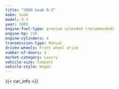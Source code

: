 ```yaml
---
title: "2009 Saab 9-3"
make: Saab
model: 9-3
year: 2009
engine-fuel-type: premium unleaded (recommended)
engine-hp: 210
engine-cylinders: 4
transmission-type: Manual
driven-wheels: Front wheel drive
number-of-doors: 4
market-category: Luxury
vehicle-size: Compact
vehicle-style: Wagon
---
```


{{< car_info >}}
